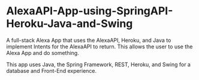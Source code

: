 # AlexaAPI-App-using-SpringAPI-Heroku-Java-and-Swing
A full-stack Alexa App that uses the AlexaAPI, Heroku, and Java to implement Intents for the AlexaAPI to return. This allows the user to use the Alexa App and do something.

This app uses Java, the Spring Framework, REST, Heroku, and Swing for a database and Front-End experience.
